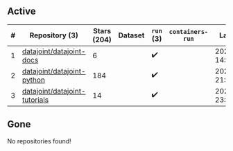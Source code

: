 ## Active
| # | Repository (3) | Stars (204) | Dataset | `run` (3) | `containers-run` | Last Modified |
| --- | --- | --- | --- | --- | --- | --- |
| 1 | [datajoint/datajoint-docs](https://github.com/datajoint/datajoint-docs) | 6 |  | :heavy_check_mark: |  | 2025-07-23 14:59:58+00:00 |
| 2 | [datajoint/datajoint-python](https://github.com/datajoint/datajoint-python) | 184 |  | :heavy_check_mark: |  | 2025-10-20 21:50:03+00:00 |
| 3 | [datajoint/datajoint-tutorials](https://github.com/datajoint/datajoint-tutorials) | 14 |  | :heavy_check_mark: |  | 2025-01-29 23:58:41+00:00 |

## Gone
No repositories found!
